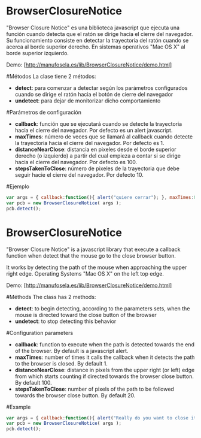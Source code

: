# BrowserClosureNotice

"Browser Closure Notice" es una biblioteca javascript que ejecuta una función cuando detecta que el ratón se dirige hacia el cierre del navegador.
Su funcionamiento consiste en detectar la trayectoria del ratón cuando se acerca al borde superior derecho.
En sistemas operativos "Mac OS X" al borde superior izquierdo.

Demo: [http://manufosela.es/lib/BrowserClosureNotice/demo.html]

#Métodos
La clase tiene 2 métodos:
* **detect**: para comenzar a detectar según los parámetros configurados cuando se dirige el ratón hacia el botón de cierre del navegador
* **undetect**: para dejar de monitorizar dicho comportamiento

#Parámetros de configuración
* **callback**: función que se ejecutará cuando se detecte la trayectoria hacia el cierre del navegador. Por defecto es un alert javascript.
* **maxTimes**: número de veces que se llamará al callback cuando detecte la trayectoria hacia el cierre del navegador. Por defecto es 1.
* **distanceNearClose**: distancia en pixeles desde el borde superior derecho (o izquierdo) a partir del cual empieza a contar si se dirige hacia el cierre del navegador. Por defecto es 100.
* **stepsTakenToClose**: número de pixeles de la trayectoria que debe seguir hacie el cierre del navegador. Por defecto 10.

#Ejemplo

```javascript
var args = { callback:function(){ alert("quiere cerrar"); }, maxTimes:0, stepsTakenToClose:20, distanceNearClose:250 };
var pcb = new BrowserClosureNotice( args );
pcb.detect();
```

# BrowserClosureNotice

"Browser Closure Notice" is a javascript library that execute a callback function when detect that the mouse go to the close browser button.

It works by detecting the path of the mouse when approaching the upper right edge.
Operating Systems "Mac OS X" on the left top edge.

Demo: [http://manufosela.es/lib/BrowserClosureNotice/demo.html]

#Méthods
The class has 2 methods:
* **detect**: to begin detecting, according to the parameters sets, when the mouse is directed toward the close button of the browser
* **undetect**: to stop detecting this behavior

#Configuration parameters
* **callback**: function to execute when the path is detected towards the end of the browser. By default is a javascript alert.
* **maxTimes**: number of times it calls the callback when it detects the path to the browser is closed. By default 1.
* **distanceNearClose**: distance in pixels from the upper right (or left) edge from which starts counting if directed towards the browser close button. By default 100.
* **stepsTakenToClose**: number of pixels of the path to be followed towards the browser close button. By default 20.

#Example

```javascript
var args = { callback:function(){ alert("Really do you want to close it?"); }, maxTimes:0, stepsTakenToClose:20, distanceNearClose:250 };
var pcb = new BrowserClosureNotice( args );
pcb.detect();
```
